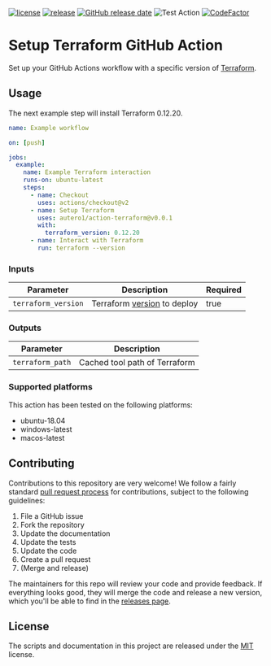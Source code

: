 [![license](https://img.shields.io/github/license/autero1/action-terraform)](https://github.com/autero1/action-terraform/blob/master/LICENSE)
[![release](https://img.shields.io/github/release/autero1/action-terraform)](https://github.com/autero1/action-terraform/releases/latest)
[![GitHub release date](https://img.shields.io/github/release-date/autero1/action-terraform.svg)](https://github.com/autero1/action-terraform/releases)
![Test Action](https://github.com/autero1/action-terraform/workflows/Test%20Action/badge.svg?branch=master&event=push)
[![CodeFactor](https://www.codefactor.io/repository/github/autero1/action-terraform/badge)](https://www.codefactor.io/repository/github/autero1/action-terraform)

# Setup Terraform GitHub Action

Set up your GitHub Actions workflow with a specific version of [Terraform](https://www.terraform.io/).

## Usage

The next example step will install Terraform 0.12.20.

```yaml
name: Example workflow

on: [push]

jobs:
  example:
    name: Example Terraform interaction
    runs-on: ubuntu-latest
    steps:
      - name: Checkout
        uses: actions/checkout@v2
      - name: Setup Terraform
        uses: autero1/action-terraform@v0.0.1
        with:
          terraform_version: 0.12.20
      - name: Interact with Terraform
        run: terraform --version
```

### Inputs

| Parameter | Description | Required |
| --------- | ----------- | -------- |
| `terraform_version` | Terraform [version](https://releases.hashicorp.com/terraform/) to deploy | true |

### Outputs

| Parameter | Description |
| --------- | ----------- |
| `terraform_path` | Cached tool path of Terraform |

### Supported platforms

This action has been tested on the following platforms:

* ubuntu-18.04
* windows-latest
* macos-latest


## Contributing

Contributions to this repository are very welcome! We follow a fairly standard [pull request process](
https://help.github.com/articles/about-pull-requests/) for contributions, subject to the following guidelines:

1. File a GitHub issue
1. Fork the repository
1. Update the documentation
1. Update the tests
1. Update the code
1. Create a pull request
1. (Merge and release)

The maintainers for this repo will review your code and provide feedback. If everything looks good, they will merge the
code and release a new version, which you'll be able to find in the [releases page](/releases).

## License

The scripts and documentation in this project are released under the [MIT](./LICENSE) license.
